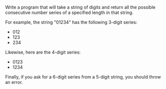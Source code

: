 Write a program that will take a string of digits and return all the possible consecutive number series of a specified length in that string.

For example, the string "01234" has the following 3-digit series:

- 012
- 123
- 234

Likewise, here are the 4-digit series:

- 0123
- 1234

Finally, if you ask for a 6-digit series from a 5-digit string, you should throw an error.